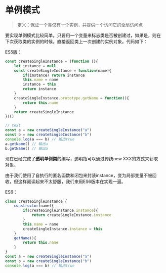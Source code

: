 # 单例模式
> 定义：保证一个类仅有一个实例，并提供一个访问它的全局访问点

要实现单例模式比较简单，只要用一个变量来标志类是否被创建过，如果是，则在下次获取类的实例的时候，直接返回类上一次创建的实例对象。代码如下：

ES5版：
```js
const createSingleInstance = (function (){
    let instance = null
    const createSingleInstance = function(name){
        if(instance) return instance
        this.name = name
        instance = this
        return instance
    }
    createSingleInstance.prototype.getName = function(){
        return this.name
    }
    return createSingleInstance
})()

// text
const a = new createSingleInstance("a")
const b = new createSingleInstance("b")
console.log(a === b) // 输出true
a.getName() // 输出a
b.getName() // 输出a
```
现在已经完成了**透明单例类**的编写，透明指可以通过传统new XXX的方式来获取对象。

由于我们使用了自执行的匿名函数和闭包来封装instance，变为局部变量不被回收，但这样阅读起来不太舒服，我们来用ES6版本在实现一遍。

ES6：
```js
class createSingleInstance {
    constructor(name){
        if(createSingleInstance.instance){
            return createSingleInstance.instance 
        }
        this.name = name
        createSingleInstance.instance = this
    }
    getName(){
        return this.name
    }
}
const a = new createSingleInstance("a")
const b = new createSingleInstance("b")
console.log(a === b) // 输出true
```





